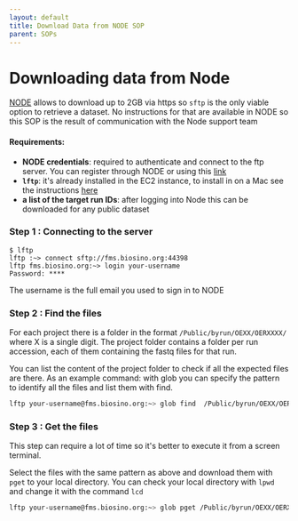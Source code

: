 ```yaml
---
layout: default
title: Download Data from NODE SOP
parent: SOPs
---
```


# Downloading data from Node

[NODE](https://www.biosino.org/node/index) allows to download up to 2GB via https so `sftp` is the only viable option to retrieve a dataset.
No instructions for that are available in NODE so this SOP is the result of communication with the Node support team

#### Requirements:
- **NODE credentials**: required to authenticate and connect to the ftp server. You can register through NODE or using this [link](https://www.biosino.org/bmdcRegist/register)
- **`lftp`**: it's already installed in the EC2 instance, to install in on a Mac see the instructions [here](https://brewinstall.org/install-lftp-on-mac-with-brew/)
- **a list of the target run IDs**: after logging into Node this can be downloaded for any public dataset 

### Step 1 :  Connecting to the server

```
$ lftp
lftp :~> connect sftp://fms.biosino.org:44398
lftp fms.biosino.org:~> login your-username
Password: ****
```
The username is the full email you used to sign in to NODE

### Step 2 : Find the files
For each project there is a folder in the format `/Public/byrun/OEXX/OERXXXX/` where X is a single digit. The project folder contains a folder per run accession, each of them containing the fastq files for that run.

You can list the content of the project folder to check if all the expected files are there.
As an example command: with glob you can specify the pattern to identify all the files and list them with find.
```bash
lftp your-username@fms.biosino.org:~> glob find  /Public/byrun/OEXX/OERXXXX/OERXXXX*/*.fq.gz
```


### Step 3 : Get the files
This step can require a lot of time so it's better to execute it from a screen terminal.

Select the files with the same pattern as above and download them with `pget` to your local directory. 
You can check your local directory with `lpwd` and change it with the command `lcd`
```bash
lftp your-username@fms.biosino.org:~> glob pget /Public/byrun/OEXX/OERXXXX/OERXXXX*/*.fq.gz
```
